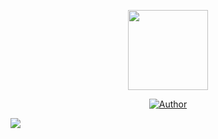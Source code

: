 <p align="center"><img src="https://avatars.githubusercontent.com/u/80184758?s=400&u=c8438113ec47d10f58e51934c129459dcb3b876a&v=4"width="128" height="128"/></p>
<p align="center">
<a href="https://github.com/KZREVOXTICAL"><img title="Author" src="https://img.shields.io/badge/Author-kzrevoxtical-red.svg?style=for-the-badge&logo=github"></a>
</p>
<p><img src="https://komarev.com/ghpvc/?username=KZREVOXTICAL"/></p>
